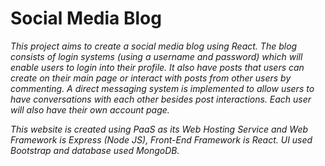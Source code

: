 # Social Media Blog

*This project aims to create a social media blog using React. The blog consists of login systems (using a username and password) which will enable users to login into their profile. It also have posts that users can create on their main page or interact with posts from other users by commenting. A direct messaging system is implemented to allow users to have conversations with each other besides post interactions. Each user will also have their own account page.*

*This website is created using PaaS as its Web Hosting Service and Web Framework is Express (Node JS), Front-End Framework is React. UI used Bootstrap and database used MongoDB.* <br><br>


